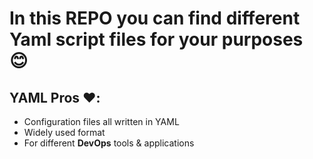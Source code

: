 # In this REPO you can find different Yaml script files for your purposes :blush:

## YAML Pros :heart:\:
- Configuration files all written in YAML
- Widely used format
- For different **DevOps** tools & applications